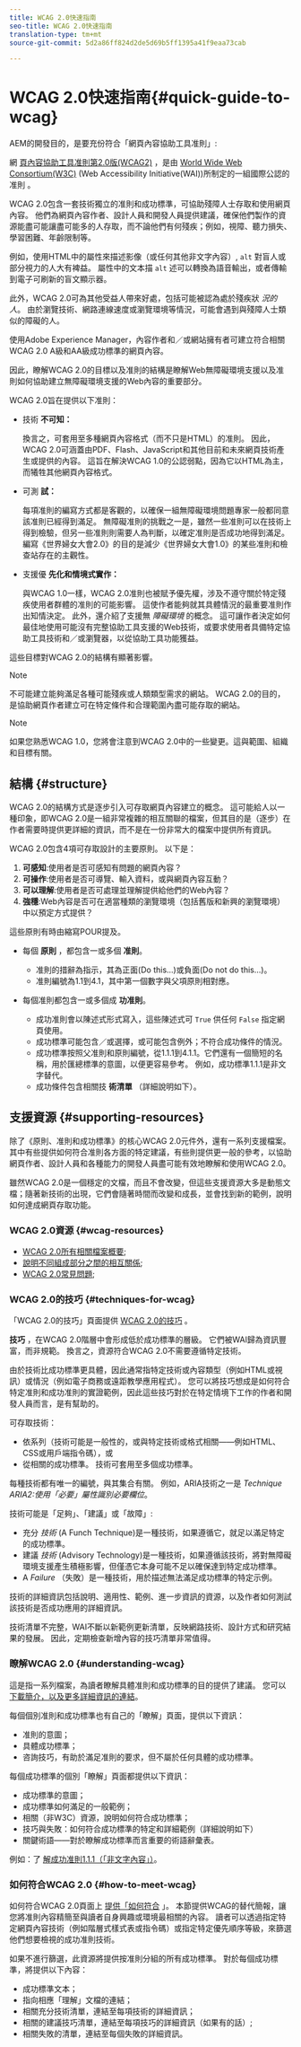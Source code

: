 ```yaml
---
title: WCAG 2.0快速指南
seo-title: WCAG 2.0快速指南
translation-type: tm+mt
source-git-commit: 5d2a86ff824d2de5d69b5ff1395a41f9eaa73cab

---
```



# WCAG 2.0快速指南{#quick-guide-to-wcag}

AEM的開發目的，是要充份符合「網頁內容協助工具准則」:

網 [頁內容協助工具准則第2.0版(WCAG2)](https://www.w3.org/TR/WCAG/) ，是由 [World Wide Web Consortium(W3C)](https://www.w3.org/) (Web Accessibility Initiative(WAI))所制定的一組國際公認的准則 [](https://www.w3.org/WAI/)。

WCAG 2.0包含一套技術獨立的准則和成功標準，可協助殘障人士存取和使用網頁內容。 他們為網頁內容作者、設計人員和開發人員提供建議，確保他們製作的資源能盡可能讓盡可能多的人存取，而不論他們有何殘疾；例如，視障、聽力損失、學習困難、年齡限制等。

例如，使用HTML中的屬性來描述影像（或任何其他非文字內容）, `alt` 對盲人或部分視力的人大有裨益。 屬性中的文本描 `alt` 述可以轉換為語音輸出，或者傳輸到電子可刷新的盲文顯示器。

此外，WCAG 2.0可為其他受益人帶來好處，包括可能被認為處於殘疾狀 *況的人*。 由於瀏覽技術、網路連線速度或瀏覽環境等情況，可能會遇到與殘障人士類似的障礙的人。

使用Adobe Experience Manager，內容作者和／或網站擁有者可建立符合相關WCAG 2.0 A級和AA級成功標準的網頁內容。

因此，瞭解WCAG 2.0的目標以及准則的結構是瞭解Web無障礙環境支援以及准則如何協助建立無障礙環境支援的Web內容的重要部分。

WCAG 2.0旨在提供以下准則：

* 技術 **不可知：**

   換言之，可套用至多種網頁內容格式（而不只是HTML）的准則。 因此，WCAG 2.0可涵蓋由PDF、Flash、JavaScript和其他目前和未來網頁技術產生或提供的內容。 這旨在解決WCAG 1.0的公認弱點，因為它以HTML為主，而犧牲其他網頁內容格式。

* 可測 **試：**

   每項准則的編寫方式都是客觀的，以確保一組無障礙環境問題專家一般都同意該准則已經得到滿足。 無障礙准則的挑戰之一是，雖然一些准則可以在技術上得到檢驗，但另一些准則則需要人為判斷，以確定准則是否成功地得到滿足。 編寫《世界婦女大會2.0》的目的是減少《世界婦女大會1.0》的某些准則和檢查站存在的主觀性。

* 支援優 **先化和情境式實作：**

   與WCAG 1.0一樣，WCAG 2.0准則也被賦予優先權，涉及不遵守關於特定殘疾使用者群體的准則的可能影響。 這使作者能夠就其具體情況的最重要准則作出知情決定。 此外，還介紹了支援無 *障礙環境* 的概念。 這可讓作者決定如何最佳地使用可能沒有完整協助工具支援的Web技術，或要求使用者具備特定協助工具技術和／或瀏覽器，以從協助工具功能獲益。

這些目標對WCAG 2.0的結構有顯著影響。

>[!NOTE]
>
>不可能建立能夠滿足各種可能殘疾或人類類型需求的網站。 WCAG 2.0的目的，是協助網頁作者建立可在特定條件和合理範圍內盡可能存取的網站。

>[!NOTE]
>
>如果您熟悉WCAG 1.0，您將會注意到WCAG 2.0中的一些變更。這與範圍、組織和目標有關。

## 結構 {#structure}

WCAG 2.0的結構方式是逐步引入可存取網頁內容建立的概念。 這可能給人以一種印象，即WCAG 2.0是一組非常複雜的相互關聯的檔案，但其目的是（逐步）在作者需要時提供更詳細的資訊，而不是在一份非常大的檔案中提供所有資訊。

WCAG 2.0包含4項可存取設計的主要原則。 以下是：

1. **可感知**:使用者是否可感知有問題的網頁內容？
1. **可操作**:使用者是否可導覽、輸入資料，或與網頁內容互動？
1. **可以理解**:使用者是否可處理並理解提供給他們的Web內容？
1. **強穩**:Web內容是否可在適當種類的瀏覽環境（包括舊版和新興的瀏覽環境）中以預定方式提供？

這些原則有時由縮寫POUR提及。

* 每個 **原則** ，都包含一或多個 **准則**。

   * 准則的措辭為指示，其為正面(Do this...)或負面(Do not do this...)。
   * 准則編號為1.1到4.1，其中第一個數字與父項原則相對應。

* 每個准則都包含一或多個成 **功准則**。

   * 成功准則會以陳述式形式寫入，這些陳述式可 `True` 供任何 `False` 指定網頁使用。
   * 成功標準可能包含／或選擇，或可能包含例外；不符合成功條件的情況。
   * 成功標準按照父准則和原則編號，從1.1.1到4.1.1。它們還有一個簡短的名稱，用於匯總標準的意圖，以便更容易參考。 例如，成功標準1.1.1是非文字替代。
   * 成功條件包含相關技 **術清單** （詳細說明如下）。

## 支援資源 {#supporting-resources}

除了《原則、准則和成功標準》的核心WCAG 2.0元件外，還有一系列支援檔案。 其中有些提供如何符合准則各方面的特定建議，有些則提供更一般的參考，以協助網頁作者、設計人員和各種能力的開發人員盡可能有效地瞭解和使用WCAG 2.0。

雖然WCAG 2.0是一個穩定的文檔，而且不會改變，但這些支援資源大多是動態文檔；隨著新技術的出現，它們會隨著時間而改變和成長，並會找到新的範例，說明如何達成網頁存取功能。

### WCAG 2.0資源 {#wcag-resources}

* [WCAG 2.0所有相關檔案概要](https://www.w3.org/WAI/intro/wcag.php);
* [說明不同組成部分之間的相互關係](https://www.w3.org/WAI/intro/wcag20);
* [WCAG 2.0常見問題](https://www.w3.org/WAI/WCAG20/wcag2faq.html);

### WCAG 2.0的技巧 {#techniques-for-wcag}

「WCAG 2.0的技巧」頁面提供 [WCAG 2.0的技巧](https://www.w3.org/TR/WCAG20-TECHS/) 。

**技巧** ，在WCAG 2.0階層中會形成低於成功標準的層級。 它們被WAI歸為資訊豐富，而非規範。 換言之，資源符合WCAG 2.0不需要遵循特定技術。

由於技術比成功標準更具體，因此通常指特定技術或內容類型（例如HTML或視訊）或情況（例如電子商務或遠距教學應用程式）。 您可以將技巧想成是如何符合特定准則和成功准則的實證範例，因此這些技巧對於在特定情境下工作的作者和開發人員而言，是有幫助的。

可存取技術：

* 依系列（技術可能是一般性的，或與特定技術或格式相關——例如HTML、CSS或用戶端指令碼），或
* 從相關的成功標準。 技術可套用至多個成功標準。

每種技術都有唯一的編號，與其集合有關。 例如，ARIA技術之一是 *Technique ARIA2:使用「必要」屬性識別必要欄位*。

技術可能是「足夠」、「建議」或「故障」:

* 充分 *技術* (A Funch Technique)是一種技術，如果遵循它，就足以滿足特定的成功標準。
* 建議 *技術* (Advisory Technology)是一種技術，如果遵循該技術，將對無障礙環境支援產生積極影響，但僅憑它本身可能不足以確保達到特定成功標準。
* A *Failure* （失敗）是一種技術，用於描述無法滿足成功標準的特定示例。

技術的詳細資訊包括說明、適用性、範例、進一步資訊的資源，以及作者如何測試該技術是否成功應用的詳細資訊。

技術清單不完整，WAI不斷以新範例更新清單，反映網路技術、設計方式和研究結果的發展。 因此，定期檢查新增內容的技巧清單非常值得。

### 瞭解WCAG 2.0 {#understanding-wcag}

這是指一系列檔案，為讀者瞭解具體准則和成功標準的目的提供了建議。 您可以 [下載簡介，以及更多詳細資訊的連結](https://www.w3.org/TR/2008/NOTE-UNDERSTANDING-WCAG20-20081211/Overview.html)。

每個個別准則和成功標準也有自己的「瞭解」頁面，提供以下資訊：

* 准則的意圖；
* 具體成功標準；
* 咨詢技巧，有助於滿足准則的要求，但不屬於任何具體的成功標準。

每個成功標準的個別「瞭解」頁面都提供以下資訊：

* 成功標準的意圖；
* 成功標準如何滿足的一般範例；
* 相關（非W3C）資源，說明如何符合成功標準；
* 技巧與失敗：如何符合成功標準的特定和詳細範例（詳細說明如下）
* 關鍵術語——對於瞭解成功標準而言重要的術語辭彙表。

例如：了 [解成功准則1.1.1（「非文字內容」）](https://www.w3.org/TR/2008/NOTE-UNDERSTANDING-WCAG20-20081211/text-equiv-all.html)。

### 如何符合WCAG 2.0 {#how-to-meet-wcag}

如何符合WCAG 2.0頁面上 [提供「如何符合](https://www.w3.org/WAI/WCAG20/quickref/) 」。 本節提供WCAG的替代簡報，讓您將准則內容精簡至與讀者自身興趣或環境最相關的內容。 讀者可以透過指定特定網頁內容技術（例如階層式樣式表或指令碼）或指定特定優先順序等級，來篩選他們想要檢視的成功准則技術。

如果不進行篩選，此資源將提供按准則分組的所有成功標準。 對於每個成功標準，將提供以下內容：

* 成功標準文本；
* 指向相應「理解」文檔的連結；
* 相關充分技術清單，連結至每項技術的詳細資訊；
* 相關的建議技巧清單，連結至每項技巧的詳細資訊（如果有的話）;
* 相關失敗的清單，連結至每個失敗的詳細資訊。